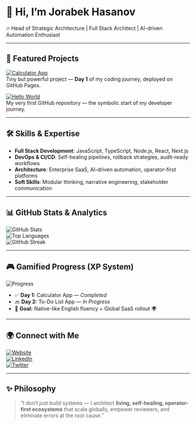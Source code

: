 # 👋 Hi, I’m Jorabek Hasanov  
🔥 Head of Strategic Architecture | Full Stack Architect | AI-driven Automation Enthusiast  

---

## 🚀 Featured Projects
[![Calculator App](https://img.shields.io/badge/Calculator%20App-Live%20Demo-brightgreen?style=for-the-badge&logo=github)](https://jorabek-hasanov.github.io/calculator-app/)  
Tiny but powerful project — **Day 1** of my coding journey, deployed on GitHub Pages.  

[![Hello World](https://img.shields.io/badge/Hello%20World-Repository-blue?style=for-the-badge&logo=github)](https://github.com/Jorabek-Hasanov/hello-world)  
My very first GitHub repository — the symbolic start of my developer journey.  

---

## 🛠️ Skills & Expertise
- **Full Stack Development**: JavaScript, TypeScript, Node.js, React, Next.js  
- **DevOps & CI/CD**: Self-healing pipelines, rollback strategies, audit-ready workflows  
- **Architecture**: Enterprise SaaS, AI-driven automation, operator-first platforms  
- **Soft Skills**: Modular thinking, narrative engineering, stakeholder communication  

---

## 📊 GitHub Stats & Analytics
![GitHub Stats](https://github-readme-stats.vercel.app/api?username=Jorabek-Hasanov&show_icons=true&theme=radical&count_private=true&include_all_commits=true&cache_seconds=1800)  
![Top Languages](https://github-readme-stats.vercel.app/api/top-langs/?username=Jorabek-Hasanov&layout=compact&theme=radical&cache_seconds=1800)  
![GitHub Streak](https://github-readme-streak-stats.herokuapp.com/?user=Jorabek-Hasanov&theme=radical&cache_seconds=1800)  

---

## 🎮 Gamified Progress (XP System)
![Progress](https://progress-bar.dev/33/?title=Level%201%20-%20Novice&width=500&color=brightgreen)

- ✅ **Day 1:** Calculator App — *Completed*  
- 🔜 **Day 2:** To-Do List App — *In Progress*  
- 🎯 **Goal:** Native-like English fluency + Global SaaS rollout 🌍  

---

## 🌍 Connect with Me
[![Website](https://img.shields.io/badge/Website-jorabekhasanov.com-blue?style=for-the-badge&logo=google-chrome)](https://jorabekhasanov.com)  
[![LinkedIn](https://img.shields.io/badge/LinkedIn-jorabekhasanov-blue?style=for-the-badge&logo=linkedin)](https://linkedin.com/in/jorabekhasanov)  
[![Twitter](https://img.shields.io/badge/Twitter-@jorabekhasanov-blue?style=for-the-badge&logo=twitter)](https://twitter.com/jorabekhasanov)  

---

## ✨ Philosophy
> “I don’t just build systems — I architect **living, self-healing, operator-first ecosystems** that scale globally, empower reviewers, and eliminate errors at the root cause.”  
